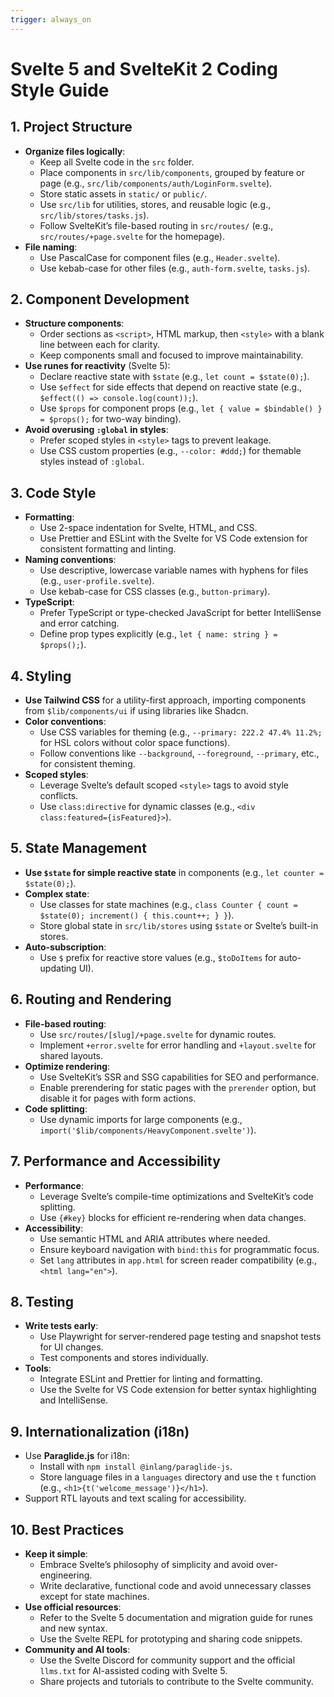 ```yaml
---
trigger: always_on
---
```


# Svelte 5 and SvelteKit 2 Coding Style Guide

## 1. Project Structure
- **Organize files logically**:
  - Keep all Svelte code in the `src` folder.
  - Place components in `src/lib/components`, grouped by feature or page (e.g., `src/lib/components/auth/LoginForm.svelte`).
  - Store static assets in `static/` or `public/`.
  - Use `src/lib` for utilities, stores, and reusable logic (e.g., `src/lib/stores/tasks.js`).
  - Follow SvelteKit’s file-based routing in `src/routes/` (e.g., `src/routes/+page.svelte` for the homepage).
- **File naming**:
  - Use PascalCase for component files (e.g., `Header.svelte`).
  - Use kebab-case for other files (e.g., `auth-form.svelte`, `tasks.js`).

## 2. Component Development
- **Structure components**:
  - Order sections as `<script>`, HTML markup, then `<style>` with a blank line between each for clarity.
  - Keep components small and focused to improve maintainability.
- **Use runes for reactivity** (Svelte 5):
  - Declare reactive state with `$state` (e.g., `let count = $state(0);`).
  - Use `$effect` for side effects that depend on reactive state (e.g., `$effect(() => console.log(count));`).
  - Use `$props` for component props (e.g., `let { value = $bindable() } = $props();` for two-way binding).
- **Avoid overusing `:global` in styles**:
  - Prefer scoped styles in `<style>` tags to prevent leakage.
  - Use CSS custom properties (e.g., `--color: #ddd;`) for themable styles instead of `:global`.

## 3. Code Style
- **Formatting**:
  - Use 2-space indentation for Svelte, HTML, and CSS.
  - Use Prettier and ESLint with the Svelte for VS Code extension for consistent formatting and linting.
- **Naming conventions**:
  - Use descriptive, lowercase variable names with hyphens for files (e.g., `user-profile.svelte`).
  - Use kebab-case for CSS classes (e.g., `button-primary`).
- **TypeScript**:
  - Prefer TypeScript or type-checked JavaScript for better IntelliSense and error catching.
  - Define prop types explicitly (e.g., `let { name: string } = $props();`).

## 4. Styling
- **Use Tailwind CSS** for a utility-first approach, importing components from `$lib/components/ui` if using libraries like Shadcn.
- **Color conventions**:
  - Use CSS variables for theming (e.g., `--primary: 222.2 47.4% 11.2%;` for HSL colors without color space functions).
  - Follow conventions like `--background`, `--foreground`, `--primary`, etc., for consistent theming.
- **Scoped styles**:
  - Leverage Svelte’s default scoped `<style>` tags to avoid style conflicts.
  - Use `class:directive` for dynamic classes (e.g., `<div class:featured={isFeatured}>`).

## 5. State Management
- **Use `$state` for simple reactive state** in components (e.g., `let counter = $state(0);`).
- **Complex state**:
  - Use classes for state machines (e.g., `class Counter { count = $state(0); increment() { this.count++; } }`).
  - Store global state in `src/lib/stores` using `$state` or Svelte’s built-in stores.
- **Auto-subscription**:
  - Use `$` prefix for reactive store values (e.g., `$toDoItems` for auto-updating UI).

## 6. Routing and Rendering
- **File-based routing**:
  - Use `src/routes/[slug]/+page.svelte` for dynamic routes.
  - Implement `+error.svelte` for error handling and `+layout.svelte` for shared layouts.
- **Optimize rendering**:
  - Use SvelteKit’s SSR and SSG capabilities for SEO and performance.
  - Enable prerendering for static pages with the `prerender` option, but disable it for pages with form actions.
- **Code splitting**:
  - Use dynamic imports for large components (e.g., `import('$lib/components/HeavyComponent.svelte')`).

## 7. Performance and Accessibility
- **Performance**:
  - Leverage Svelte’s compile-time optimizations and SvelteKit’s code splitting.
  - Use `{#key}` blocks for efficient re-rendering when data changes.
- **Accessibility**:
  - Use semantic HTML and ARIA attributes where needed.
  - Ensure keyboard navigation with `bind:this` for programmatic focus.
  - Set `lang` attributes in `app.html` for screen reader compatibility (e.g., `<html lang="en">`).

## 8. Testing
- **Write tests early**:
  - Use Playwright for server-rendered page testing and snapshot tests for UI changes.
  - Test components and stores individually.
- **Tools**:
  - Integrate ESLint and Prettier for linting and formatting.
  - Use the Svelte for VS Code extension for better syntax highlighting and IntelliSense.

## 9. Internationalization (i18n)
- Use **Paraglide.js** for i18n:
  - Install with `npm install @inlang/paraglide-js`.
  - Store language files in a `languages` directory and use the `t` function (e.g., `<h1>{t('welcome_message')}</h1>`).
- Support RTL layouts and text scaling for accessibility.

## 10. Best Practices
- **Keep it simple**:
  - Embrace Svelte’s philosophy of simplicity and avoid over-engineering.
  - Write declarative, functional code and avoid unnecessary classes except for state machines.
- **Use official resources**:
  - Refer to the Svelte 5 documentation and migration guide for runes and new syntax.
  - Use the Svelte REPL for prototyping and sharing code snippets.
- **Community and AI tools**:
  - Use the Svelte Discord for community support and the official `llms.txt` for AI-assisted coding with Svelte 5.
  - Share projects and tutorials to contribute to the Svelte community.